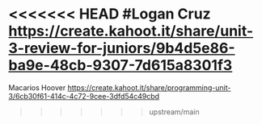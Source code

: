 <<<<<<< HEAD
#Logan Cruz
https://create.kahoot.it/share/unit-3-review-for-juniors/9b4d5e86-ba9e-48cb-9307-7d615a8301f3
=======
Macarios Hoover
https://create.kahoot.it/share/programming-unit-3/6cb30f61-414c-4c72-9cee-3dfd54c49cbd
>>>>>>> upstream/main
